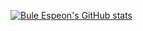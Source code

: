 [![Bule Espeon's GitHub stats](https://github-readme-stats.vercel.app/api?username=mental1104)](https://github.com/anuraghazra/github-readme-stats)
